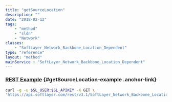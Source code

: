 ```yaml
---
title: "getSourceLocation"
description: ""
date: "2018-02-12"
tags:
    - "method"
    - "sldn"
    - "Network"
classes:
    - "SoftLayer_Network_Backbone_Location_Dependent"
type: "reference"
layout: "method"
mainService : "SoftLayer_Network_Backbone_Location_Dependent"
---
```


### [REST Example](#getSourceLocation-example) <a href="/article/rest/"><i class="fas fa-question"></i></a> {#getSourceLocation-example .anchor-link} 
```bash
curl -g -u $SL_USER:$SL_APIKEY -X GET \
'https://api.softlayer.com/rest/v3.1/SoftLayer_Network_Backbone_Location_Dependent/{SoftLayer_Network_Backbone_Location_DependentID}/getSourceLocation'
```
